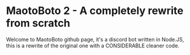 # MaotoBoto 2 - A completely rewrite from scratch
  Welcome to MaotoBoto github page, it's a discord bot written in Node.JS, this is a rewrite of the original one with a CONSIDERABLE cleaner code.
